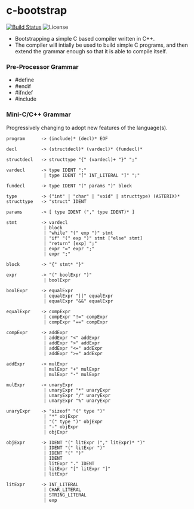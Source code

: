 # c-bootstrap

[![Build Status](https://travis-ci.com/acwilson96/c-bootstrap.svg?branch=master)](https://travis-ci.com/acwilson96/c-bootstrap)
![License](https://img.shields.io/badge/License-MIT-brightgreen.svg)

* Bootstrapping a simple C based compiler written in C++.
* The compiler will intially be used to build simple C programs, and then extend the grammar enough so that it is able to compile itself.

### Pre-Processor Grammar
 * #define
 * #endif
 * #ifndef
 * #include

### Mini-C/C++ Grammar
Progressively changing to adopt new features of the language(s).
```
program      -> (include)* (decl)* EOF

decl         -> (structdecl)* (vardecl)* (fundecl)*

structdecl   -> structtype "{" (vardecl)+ "}" ";"

vardecl      -> type IDENT ";"
              | type IDENT "[" INT_LITERAL "]" ";"

fundecl      -> type IDENT "(" params ")" block

type         -> ("int" | "char" | "void" | structtype) (ASTERIX)*
structtype   -> "struct" IDENT

params       -> [ type IDENT ("," type IDENT)* ]

stmt         -> vardecl
              | block
              | "while" "(" exp ")" stmt
              | "if" "(" exp ")" stmt ["else" stmt]
              | "return" [exp] ";"
              | expr "=" expr ";"
              | expr ";"

block        -> "{" stmt* "}"

expr         -> "(" boolExpr ")"
              | boolExpr

boolExpr     -> equalExpr
              | equalExpr "||" equalExpr
              | equalExpr "&&" equalExpr

equalExpr    -> compExpr
              | compExpr "!=" compExpr
              | compExpr "==" compExpr

compExpr     -> addExpr
              | addExpr "<" addExpr
              | addExpr ">" addExpr
              | addExpr "<=" addExpr
              | addExpr ">=" addExpr

addExpr      -> mulExpr
              | mulExpr "+" mulExpr
              | mulExpr "-" mulExpr

mulExpr      -> unaryExpr
              | unaryExpr "*" unaryExpr
              | unaryExpr "/" unaryExpr
              | unaryExpr "%" unaryExpr

unaryExpr    -> "sizeof" "(" type ")"
              | "*" objExpr
              | "(" type ")" objExpr
              | "-" objExpr
              | objExpr

objExpr      -> IDENT "(" litExpr ("," litExpr)* ")"
              | IDENT "(" litExpr ")"
              | IDENT "(" ")"
              | IDENT
              | litExpr "." IDENT
              | litExpr "[" litExpr "]"
              | litExpr

litExpr      -> INT_LITERAL
              | CHAR_LITERAL
              | STRING_LITERAL
              | exp
```